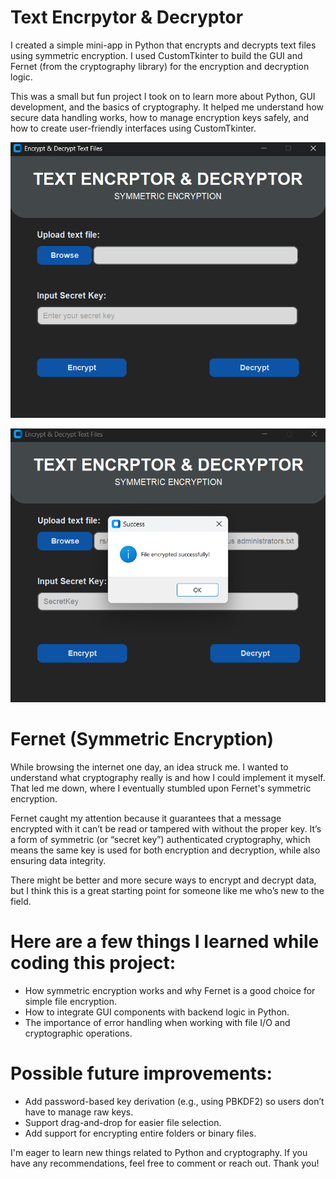 # Text Encrpytor & Decryptor 

I created a simple mini-app in Python that encrypts and decrypts text files using symmetric encryption. I used CustomTkinter to build the GUI and Fernet (from the cryptography library) for the encryption and decryption logic.

This was a small but fun project I took on to learn more about Python, GUI development, and the basics of cryptography. It helped me understand how secure data handling works, how to manage encryption keys safely, and how to create user-friendly interfaces using CustomTkinter.

![Demo main page](Demo_Main.png)

![Demo Success](Demo_Success.png)

# Fernet (Symmetric Encryption)
While browsing the internet one day, an idea struck me. I wanted to understand what cryptography really is and how I could implement it myself. That led me down, where I eventually stumbled upon Fernet's symmetric encryption.

Fernet caught my attention because it guarantees that a message encrypted with it can’t be read or tampered with without the proper key. It’s a form of symmetric (or “secret key”) authenticated cryptography, which means the same key is used for both encryption and decryption, while also ensuring data integrity.

There might be better and more secure ways to encrypt and decrypt data, but I think this is a great starting point for someone like me who’s new to the field.

# Here are a few things I learned while coding this project:
- How symmetric encryption works and why Fernet is a good choice for simple file encryption.
- How to integrate GUI components with backend logic in Python.
- The importance of error handling when working with file I/O and cryptographic operations.

# Possible future improvements:
- Add password-based key derivation (e.g., using PBKDF2) so users don’t have to manage raw keys.
- Support drag-and-drop for easier file selection.
- Add support for encrypting entire folders or binary files.

I'm eager to learn new things related to Python and cryptography. If you have any recommendations, feel free to comment or reach out. Thank you!

